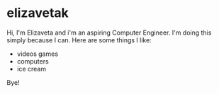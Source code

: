 # elizavetak

Hi, I'm Elizaveta and i'm an aspiring Computer Engineer. I'm doing this simply because I can.
Here are some things I like:

- videos games
- computers
- ice cream

Bye!
